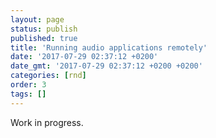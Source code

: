 ```yaml
---
layout: page
status: publish
published: true
title: 'Running audio applications remotely'
date: '2017-07-29 02:37:12 +0200'
date_gmt: '2017-07-29 02:37:12 +0200 +0200'
categories: [rnd]
order: 3
tags: []
---
```


Work in progress.
